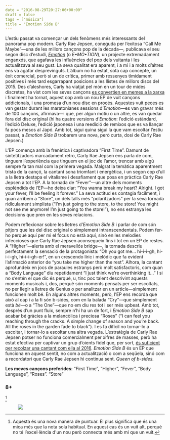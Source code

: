 ```yaml
---
date = "2016-08-29T20:27:06+00:00"
draft = false
tags = ["música"]
title = "Emotion Side B"
---
```

L&rsquo;estiu passat va comen&ccedil;ar un dels fen&ograve;mens m&eacute;s interessants del panorama pop modern. Carly Rae Jepsen, coneguda per l&rsquo;exitosa &ldquo;Call Me Maybe&rdquo;&mdash;una de les millors can&ccedil;ons pop de la d&egrave;cada&mdash;, publicava el seu segon disc d&rsquo;estudi,&nbsp;[_Emotion_](http://enricllonch.com/post/128098849359/emotion) (o _E&bull;MO&bull;TION_), un projecte extremadament enganx&oacute;s, que agafava les influ&egrave;ncies del pop dels vuitanta i les actualitzava al seu gust. La seva qualitat era aparent, i a mi i a molts d&rsquo;altres ens va agafar desprevinguts. L&rsquo;&agrave;lbum no ha estat, sota cap concepte, un &egrave;xit comercial, per&ograve; s&iacute; un de cr&iacute;tica, primer amb ressenyes t&iacute;midament positives i m&eacute;s tard esgarrapant posicions a les llistes de millors discs del 2015. Des d&rsquo;aleshores, Carly ha viatjat pel m&oacute;n en un tour de mides discretes, ha vist com les seves can&ccedil;ons [es convertien en memes a la xarxa](https://www.buzzfeed.com/matwhitehead/run-away-with-meme?utm_term=.paWo8aALe#.gyqx95lMW) i finalment ha tornat, aquest cop amb un nou EP de vuit can&ccedil;ons addicionals, i una promesa d&rsquo;un nou disc en proc&eacute;s. Aquestes vuit peces es van gestar durant les maratonianes sessions d&rsquo;_Emotion_&mdash;es van gravar m&eacute;s de 100 can&ccedil;ons, afirmava&mdash;i que, per algun motiu o un altre, es van quedar fora del disc original (hi ha quatre versions d&rsquo;_Emotion_: l&rsquo;edici&oacute; est&agrave;ndard, l&rsquo;edici&oacute; Deluxe, l&rsquo;edici&oacute; japonesa i una reedici&oacute; de remixos que es va llan&ccedil;ar fa pocs mesos al Jap&oacute;. Amb tot, sigui quina sigui la que vam escoltar l&rsquo;estiu passat, a _Emotion Side B_ trobarem una nova, per&ograve; curta, dosi de Carly Rae Jepsen.)
<!-- more -->

L&rsquo;EP comen&ccedil;a amb la fren&egrave;tica i captivadora &ldquo;First Time&rdquo;. Damunt de sintetitzadors marcadament retro, Carly Rae Jepsen ens parla de com, tinguem l&rsquo;experi&egrave;ncia que tinguem en el joc de l&rsquo;amor, trencar amb alg&uacute; sempre fa tan mal com la primera vegada. Malgrat la tem&agrave;tica aparentment trista de la can&ccedil;&oacute;, la cantant sona triomfant i energ&egrave;tica, i un segon cop d&rsquo;ull a la lletra destapa el vitalisme i desafiament que posa en pr&agrave;ctica Carly Rae Jepsen a tot l&rsquo;EP. A la tornada de &ldquo;Fever&rdquo;&mdash;un altre dels moments espl&egrave;ndids de l&rsquo;EP&mdash;ho deixa clar: &ldquo;You wanna break my heart? Alright. I got your fever, I&rsquo;ll be feeling it forever.&rdquo; La seva actitud es contagia f&agrave;cilment, i quan arribem a &ldquo;Store&rdquo;, un dels talls m&eacute;s &ldquo;polaritzadors&rdquo; per la seva tornada rid&iacute;culament simplista (&ldquo;I&rsquo;m just going to the store, to the store! You might not see me anymore! I&rsquo;m just going to the store!&rdquo;), no ens estranya les decisions que pren en les seves relacions.

Podem reflexionar sobre les lletres d&rsquo;_Emotion Side B_ i parlar de com s&oacute;n pitjors que les del disc original o simplement intranscendentals. Podem fer-ho perqu&egrave; aqu&iacute; per mi el focus no est&agrave; aqu&iacute;, sin&oacute; en les melodies infeccioses que Carly Rae Jepsen aconsegueix fins i tot en un EP de restes. A &ldquo;Higher&rdquo;&mdash;alerta amb el meravell&oacute;s bridge&mdash;, la tornada descriu perfectament la sensaci&oacute; de la protagonista: &ldquo;Oh you got me&hellip; hi-i-i-gh, hi-i-i-gh, hi-i-i-gh-er!&rdquo;, en un crescendo l&iacute;ric i mel&ograve;dic que fa evident l&rsquo;afirmaci&oacute; anterior de &ldquo;you take me higher than the rest&rdquo;. Alhora, la cantant aprofundeix en jocs de paraules estranys per&ograve; molt satisfactoris, com quan a &ldquo;Body Language&rdquo; diu repetidament &ldquo;I just think we&rsquo;re overthinking it&hellip;&rdquo; I si no s&rsquo;ent&eacute;n el que dic &eacute;s perqu&egrave;, u, tinc poc talent descrivint aquests moments musicals i, dos, perqu&egrave; s&oacute;n moments pensats per ser escoltats, no per llegir a lletres de Genius o per analitzar en un article&mdash;simplement funcionen molt b&eacute;. En alguns altres moments, per&ograve;, l&rsquo;EP ens recorda que aix&ograve; al cap i a la fi s&oacute;n b-sides, com en la balada &ldquo;Cry&rdquo;&mdash;que simplement est&agrave; _b&eacute;_&mdash;o a &ldquo;The One&rdquo;&mdash;que no em diu res tot i ser m&eacute;s upbeat. Amb tot, despr&eacute;s d&rsquo;un punt fluix, sempre n&rsquo;hi ha un de fort, i _Emotion Side B_ sap acabar b&eacute; gr&agrave;cies a la melanc&ograve;lica i preciosa &ldquo;Roses&rdquo; (&ldquo;I can feel you reaching through the cracks. A simple change of season and you&rsquo;re back. All the roses in the garden fade to black&rdquo;). I es fa dif&iacute;cil no tornar-lo a escoltar, i tornar-lo a escoltar una altra vegada. L&rsquo;estrat&egrave;gia de Carly Rae Jepsen potser no funciona comercialment per xifres de masses, per&ograve; ha estat efectiva per captivar un grup d&rsquo;oients fidel que, per sort, [&eacute;s suficient per recolzar una cantant com ella al 2016](%5Bhttp://www.vulture.com/2016/08/how-spears-and-jepsen-stay-relevant.html%5D(http://www.vulture.com/2016/08/how-spears-and-jepsen-stay-relevant.html)). _Emotion Side B_ &eacute;s un EP que funciona en aquest sentit, no com a actualitzaci&oacute; o com a seq&uuml;ela, sin&oacute; com a recordatori que Carly Rae Jepsen hi continua sent. _Queen of b-sides._

**Les meves can&ccedil;ons preferides**: &ldquo;First Time&rdquo;, &ldquo;Higher&rdquo;, &ldquo;Fever&rdquo;, &ldquo;Body Language&rdquo;, &ldquo;Roses&rdquo;. &ldquo;Store&rdquo;

### 8+
[^1]

<figure class="tmblr-full" data-orig-height="548" data-orig-width="1200" data-orig-src="https://66.media.tumblr.com/05543c8b496dc21040deeb4952c244df/tumblr_ocxn0aEmlP1u00ofno1_1280.png"><img id="splashFade" src="https://78.media.tumblr.com/d94cdc7e5201fbbd719e5cf0af4f0e45/tumblr_inline_p7yccs6rCI1rf46cf_540.png" data-orig-height="548" data-orig-width="1200" data-orig-src="https://66.media.tumblr.com/05543c8b496dc21040deeb4952c244df/tumblr_ocxn0aEmlP1u00ofno1_1280.png"></figure>

[^1]: Aquesta &eacute;s una nova manera de puntuar. El plus significa que &eacute;s una mica m&eacute;s que la nota sola habitual. En aquest cas &eacute;s un vuit alt, perqu&egrave; no t&eacute; l&rsquo;excel&middot;l&egrave;ncia d'un nou per&ograve; connecta m&eacute;s amb mi que un vuit.